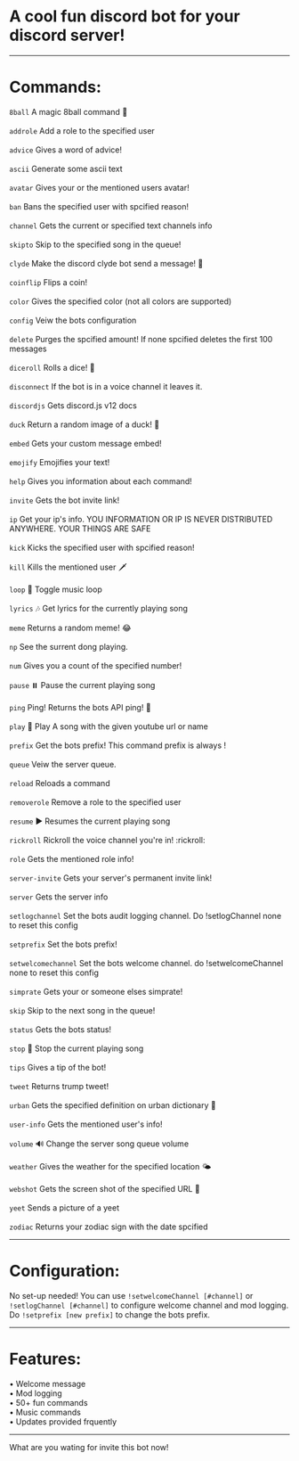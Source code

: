 # A cool fun discord bot for your discord server!

---

# Commands:

`8ball`
A magic 8ball command 🎱
\
\
`addrole`
Add a role to the specified user
\
\
`advice`
Gives a word of advice!
\
\
`ascii`
Generate some ascii text
\
\
`avatar`
Gives your or the mentioned users avatar!
\
\
`ban`
Bans the specified user with spcified reason!
\
\
`channel`
Gets the current or specified text channels info
\
\
`skipto`
Skip to the specified song in the queue!
\
\
`clyde`
Make the discord clyde bot send a message! 🤖
\
\
`coinflip`
Flips a coin!
\
\
`color`
Gives the specified color (not all colors are supported)
\
\
`config`
Veiw the bots configuration
\
\
`delete`
Purges the spcified amount! If none spcified deletes the first 100 messages
\
\
`diceroll`
Rolls a dice! 🎲
\
\
`disconnect`
If the bot is in a voice channel it leaves it.
\
\
`discordjs`
Gets discord.js v12 docs
\
\
`duck`
Return a random image of a duck! 🦆
\
\
`embed`
Gets your custom message embed!
\
\
`emojify`
Emojifies your text!
\
\
`help`
Gives you information about each command!
\
\
`invite`
Gets the bot invite link!
\
\
`ip`
Get your ip's info. YOU INFORMATION OR IP IS NEVER DISTRIBUTED ANYWHERE.  YOUR THINGS ARE SAFE
\
\
`kick`
Kicks the specified user with spcified reason!
\
\
`kill`
Kills the mentioned user 🗡️
\
\
`loop`
🔁 Toggle music loop
\
\
`lyrics`
🎶 Get lyrics for the currently playing song
\
\
`meme`
Returns a random meme! 😂
\
\
`np`
See the surrent dong playing.
\
\
`num`
Gives you a count of the specified number!
\
\
`pause`
⏸️ Pause the current playing song
\
\
`ping`
Ping! Returns the bots API ping! :ping_pong:
\
\
`play`
🎵 Play A song with the given youtube url or name
\
\
`prefix`
Get the bots prefix! This command prefix is always ! 
\
\
`queue`
Veiw the server queue.
\
\
`reload`
Reloads a command
\
\
`removerole`
Remove a role to the specified user
\
\
`resume`
 ▶️ Resumes the current playing song
\
\
`rickroll`
Rickroll the voice channel you're in! :rickroll:
\
\
`role`
Gets the mentioned role info!
\
\
`server-invite`
Gets your server's permanent invite link!
\
\
`server`
Gets the server info
\
\
`setlogchannel`
Set the bots audit logging channel. Do !setlogChannel none to reset this config
\
\
`setprefix`
Set the bots prefix!
\
\
`setwelcomechannel`
Set the bots welcome channel. do !setwelcomeChannel none to reset this config
\
\
`simprate`
Gets your or someone elses simprate!
\
\
`skip`
Skip to the next song in the queue!
\
\
`status`
Gets the bots status!
\
\
`stop`
🛑 Stop the current playing song
\
\
`tips`
Gives a tip of the bot!
\
\
`tweet`
Returns trump tweet!
\
\
`urban`	
Gets the specified definition on urban dictionary 📖
\
\
`user-info`
Gets the mentioned user's info!
\
\
`volume`
🔊 Change the server song queue volume
\
\
`weather`
Gives the weather for the specified location 🌤️
\
\
`webshot`
Gets the screen shot of the specified URL 🔗
\
\
`yeet`
Sends a picture of a yeet
\
\
`zodiac`
Returns your zodiac sign with the date spcified

---

# Configuration:

No set-up needed! You can use `!setwelcomeChannel [#channel]` or `!setlogChannel [#channel]` to configure welcome channel and mod logging. Do `!setprefix [new prefix]` to change the bots prefix.

---

# Features:

• Welcome message
\
• Mod logging
\
• 50+ fun commands
\
• Music commands
\
• Updates provided frquently

---

What are you wating for invite this bot now!


